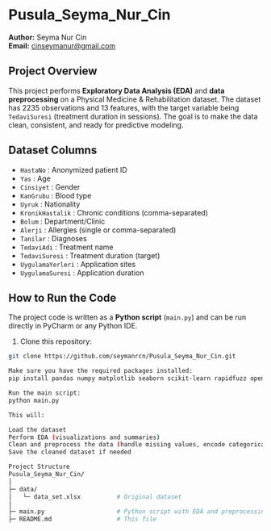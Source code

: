 # Pusula_Seyma_Nur_Cin

**Author:** Seyma Nur Cin  
**Email:** cinseymanur@gmail.com

## Project Overview
This project performs **Exploratory Data Analysis (EDA)** and **data preprocessing** on a Physical Medicine & Rehabilitation dataset. The dataset has 2235 observations and 13 features, with the target variable being `TedaviSuresi` (treatment duration in sessions). The goal is to make the data clean, consistent, and ready for predictive modeling.

## Dataset Columns
- `HastaNo` : Anonymized patient ID  
- `Yas` : Age  
- `Cinsiyet` : Gender  
- `KanGrubu` : Blood type  
- `Uyruk` : Nationality  
- `KronikHastalik` : Chronic conditions (comma-separated)  
- `Bolum` : Department/Clinic  
- `Alerji` : Allergies (single or comma-separated)  
- `Tanilar` : Diagnoses  
- `TedaviAdi` : Treatment name  
- `TedaviSuresi` : Treatment duration (target)  
- `UygulamaYerleri` : Application sites  
- `UygulamaSuresi` : Application duration  

## How to Run the Code
The project code is written as a **Python script** (`main.py`) and can be run directly in PyCharm or any Python IDE.

1. Clone this repository:
```bash
git clone https://github.com/seymanrcn/Pusula_Seyma_Nur_Cin.git

Make sure you have the required packages installed:
pip install pandas numpy matplotlib seaborn scikit-learn rapidfuzz openpyxl

Run the main script:
python main.py

This will:

Load the dataset
Perform EDA (visualizations and summaries)
Clean and preprocess the data (handle missing values, encode categorical variables, normalize numeric features)
Save the cleaned dataset if needed

Project Structure
Pusula_Seyma_Nur_Cin/
│
├─ data/
│   └─ data_set.xlsx          # Original dataset
│
├─ main.py                    # Python script with EDA and preprocessing
├─ README.md                  # This file
